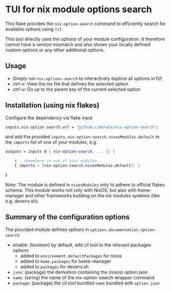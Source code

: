 # TUI for nix module options search

This flake provides the `nix-option-search` command to efficiently search for
available options using `fzf`.

This tool directly uses the options of your module configuration. It therefore
cannot have a version mismatch and also shows your locally defined custom
options or any other additional options.

## Usage

- Simply run `nix-options-search` to interactively explore all options in fzf.
- ctrl-v: View the nix file that defines the selected option
- ctrl-u: Go up to the parent key of the current selected option


## Installation (using nix flakes)

Configure the dependency via flake input

```nix
inputs.nix-option-search.url = "github:ciderale/nix-option-search";
```

and add the provided `inputs.nix-option-search.nixosModules.default` in
the `imports` list of one of your modules, e.g.

```nix
outputs = inputs @ { nix-option-search, ... }: {

	# ..somewhere in one of your modules..
	{ imports = [nix-option-search.nixosModules.default]; }

}
```

Note: The module is defined in `nixosModules` only to adhere to official flakes
schema. This module works not only with NixOS, but also with home-manager and
other frameworks building on the nix modules systems (like e.g. devenv.sh).

## Summary of the configuration options

The provided module defines options in `options.documentation.option-search`:

- enable: (boolean) by default, add cli tool to the relevant packages options
	- added to `environment.defaultPackages` for nixos
	- added to `home.packages` for home-manager
	- added to `packages` for devenv.sh
- `json`: (package) the derivation containing the (nixos) option.json
- `name`: (string) the name of the nix-option-search wrapper command
- `package`: (package) the cli tool bundled `name` bundled with `option.json`
